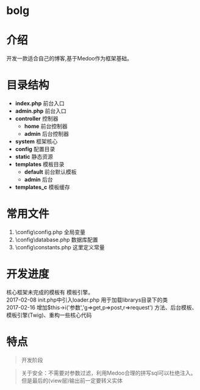 # bolg

# 介绍
开发一款适合自己的博客,基于Medoo作为框架基础。 

# 目录结构
- **index.php** 前台入口   
- **admin.php** 前台入口 
- **controller**  控制器
    - **home** 前台控制器 
    - **admin** 后台控制器 
- **system** 框架核心
- **config** 配置目录 
- **static** 静态资源
- **templates** 模板目录   
    - **default** 前台默认模板  
    - **admin** 后台   
- **templates_c** 模板缓存


# 常用文件
1. \config\config.php 全局变量
2. \config\database.php 数据库配置
3. \config\constants.php 这里定义常量

# 开发进度
核心框架未完成的模板有 模板引擎。   
2017-02-08   init.php中引入loader.php 用于加载librarys目录下的类   
2017-02-16   增加$this->i('参数','g=>get,p=>post,r=>request') 方法、后台模板、模板引擎(Twig)、重构一些核心代码

# 特点
>开发阶段


>关于安全：不需要对参数过滤，利用Medoo合理的拼写sql可以杜绝注入。但是最后的(view层)输出前一定要转义实体

